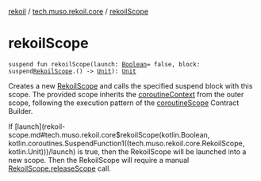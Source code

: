 [rekoil](../index.md) / [tech.muso.rekoil.core](index.md) / [rekoilScope](./rekoil-scope.md)

# rekoilScope

`suspend fun rekoilScope(launch: `[`Boolean`](https://kotlinlang.org/api/latest/jvm/stdlib/kotlin/-boolean/index.html)` = false, block: suspend `[`RekoilScope`](-rekoil-scope/index.md)`.() -> `[`Unit`](https://kotlinlang.org/api/latest/jvm/stdlib/kotlin/-unit/index.html)`): `[`Unit`](https://kotlinlang.org/api/latest/jvm/stdlib/kotlin/-unit/index.html)

Creates a new [RekoilScope](-rekoil-scope/index.md) and calls the specified suspend block with this scope.
The provided scope inherits the [coroutineContext](#)
from the outer scope, following the execution pattern of the [coroutineScope](#) Contract Builder.

If [launch](rekoil-scope.md#tech.muso.rekoil.core$rekoilScope(kotlin.Boolean, kotlin.coroutines.SuspendFunction1((tech.muso.rekoil.core.RekoilScope, kotlin.Unit)))/launch) is true, then the RekoilScope will be launched into a new scope.
Then the RekoilScope will require a manual [RekoilScope.releaseScope](-rekoil-scope/release-scope.md) call.

